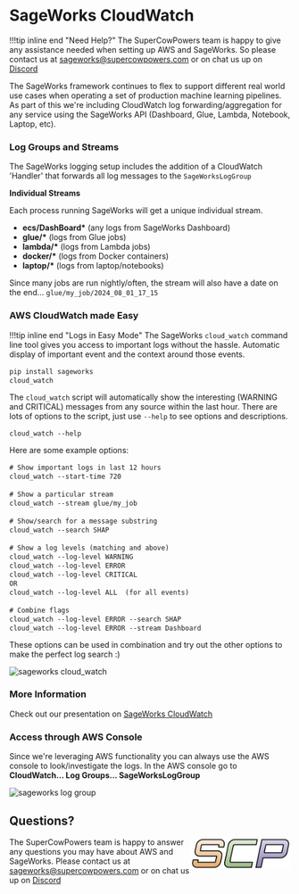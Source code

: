 # SageWorks CloudWatch

!!!tip inline end "Need Help?"
    The SuperCowPowers team is happy to give any assistance needed when setting up AWS and SageWorks. So please contact us at [sageworks@supercowpowers.com](mailto:sageworks@supercowpowers.com) or on chat us up on [Discord](https://discord.gg/WHAJuz8sw8) 

The SageWorks framework continues to flex to support different real world use cases when operating a set of production machine learning pipelines. As part of this we're including CloudWatch log forwarding/aggregation for any service using the SageWorks API (Dashboard, Glue, Lambda, Notebook, Laptop, etc).


### Log Groups and Streams
The SageWorks logging setup includes the addition of a CloudWatch 'Handler' that forwards all log messages to the `SageWorksLogGroup`


**Individual Streams**

Each process running SageWorks will get a unique individual stream.

- **ecs/DashBoard\*** (any logs from SageWorks Dashboard)
- **glue/\*** (logs from Glue jobs)
- **lambda/\*** (logs from Lambda jobs)
- **docker/\*** (logs from Docker containers)
- **laptop/\*** (logs from laptop/notebooks)

Since many jobs are run nightly/often, the stream will also have a date on the end... `glue/my_job/2024_08_01_17_15`

### AWS CloudWatch made Easy
!!!tip inline end "Logs in Easy Mode"
    The SageWorks `cloud_watch` command line tool gives you access to important logs without the hassle. Automatic display of important event and the context around those events.

```
pip install sageworks
cloud_watch
```

The `cloud_watch` script will automatically show the interesting (WARNING and CRITICAL) messages from any source within the last hour. There are lots of options to the script, just use `--help` to see options and descriptions.

```
cloud_watch --help
```

Here are some example options:

```
# Show important logs in last 12 hours
cloud_watch --start-time 720 

# Show a particular stream
cloud_watch --stream glue/my_job 

# Show/search for a message substring
cloud_watch --search SHAP

# Show a log levels (matching and above)
cloud_watch --log-level WARNING
cloud_watch --log-level ERROR
cloud_watch --log-level CRITICAL
OR
cloud_watch --log-level ALL  (for all events)

# Combine flags 
cloud_watch --log-level ERROR --search SHAP
cloud_watch --log-level ERROR --stream Dashboard
```

These options can be used in combination and try out the other options to make the perfect log search :)

<img alt="sageworks cloud_watch" src="https://github.com/user-attachments/assets/820817de-8f32-47e8-98dc-f3d3f415b2ea">

### More Information
Check out our presentation on [SageWorks CloudWatch](https://docs.google.com/presentation/d/1Jtoo7LXWBSF2xCpn9BNLQlnAtN2vIELCzn_-XMu9GAI/edit?usp=sharing)

### Access through AWS Console
Since we're leveraging AWS functionality you can always use the AWS console to look/investigate the logs. In the AWS console go to **CloudWatch... Log Groups... SageWorksLogGroup**

<img alt="sageworks log group" src="https://github.com/user-attachments/assets/a7778232-08db-4950-952c-dd8de650bae8">

    
## Questions?
<img align="right" src="../images/scp.png" width="180">

The SuperCowPowers team is happy to answer any questions you may have about AWS and SageWorks. Please contact us at [sageworks@supercowpowers.com](mailto:sageworks@supercowpowers.com) or on chat us up on [Discord](https://discord.gg/WHAJuz8sw8) 

